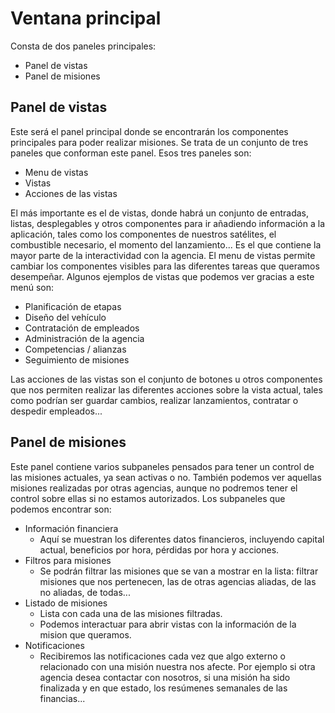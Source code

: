 # Ventana principal

Consta de dos paneles principales:

- Panel de vistas
- Panel de misiones

## Panel de vistas

Este será el panel principal donde se encontrarán los componentes principales para poder realizar misiones. Se trata de un conjunto de tres paneles que conforman este panel. Esos tres paneles son:

- Menu de vistas
- Vistas
- Acciones de las vistas

El más importante es el de vistas, donde habrá un conjunto de entradas, listas, desplegables y otros componentes para ir añadiendo información a la aplicación, tales como los componentes de nuestros satélites, el combustible necesario, el momento del lanzamiento... Es el que contiene la mayor parte de la interactividad con la agencia. El menu de vistas permite cambiar los componentes visibles para las diferentes tareas que queramos desempeñar. Algunos ejemplos de vistas que podemos ver gracias a este menú son:

- Planificación de etapas
- Diseño del vehículo
- Contratación de empleados
- Administración de la agencia
- Competencias / alianzas
- Seguimiento de misiones

Las acciones de las vistas son el conjunto de botones u otros componentes que nos permiten realizar las diferentes acciones sobre la vista actual, tales como podrían ser guardar cambios, realizar lanzamientos, contratar o despedir empleados...

## Panel de misiones

Este panel contiene varios subpaneles pensados para tener un control de las misiones actuales, ya sean activas o no. También podemos ver aquellas misiones realizadas por otras agencias, aunque no podremos tener el control sobre ellas si no estamos autorizados. Los subpaneles que podemos encontrar son:

- Información financiera
    - Aquí se muestran los diferentes datos financieros, incluyendo capital actual, beneficios por hora, pérdidas por hora y acciones.
- Filtros para misiones
    - Se podrán filtrar las misiones que se van a mostrar en la lista: filtrar misiones que nos pertenecen, las de otras agencias aliadas, de las no aliadas, de todas...
- Listado de misiones
    - Lista con cada una de las misiones filtradas.
    - Podemos interactuar para abrir vistas con la información de la mision que queramos.
- Notificaciones
    - Recibiremos las notificaciones cada vez que algo externo o relacionado con una misión nuestra nos afecte. Por ejemplo si otra agencia desea contactar con nosotros, si una misión ha sido finalizada y en que estado, los resúmenes semanales de las financias...